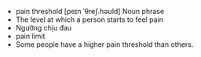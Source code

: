- pain threshold	[peɪn ˈθreʃ.həʊld]	Noun phrase
- The level at which a person starts to feel pain
- Ngưỡng chịu đau
- pain limit
- Some people have a higher pain threshold than others.